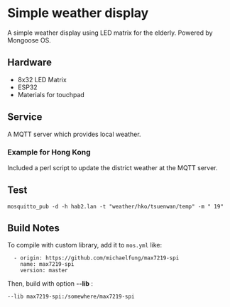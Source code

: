 # Simple weather display

A simple weather display using LED matrix for the elderly. Powered by Mongoose OS.

## Hardware

- 8x32 LED Matrix
- ESP32
- Materials for touchpad

## Service

A MQTT server which provides local weather.

### Example for Hong Kong

Included a perl script to update the district weather at the MQTT server.

## Test

    mosquitto_pub -d -h hab2.lan -t "weather/hko/tsuenwan/temp" -m " 19"


## Build Notes

To compile with custom library, add it to `mos.yml` like:

```
  - origin: https://github.com/michaelfung/max7219-spi
    name: max7219-spi
    version: master
```

Then, build with option **--lib** :

    --lib max7219-spi:/somewhere/max7219-spi
